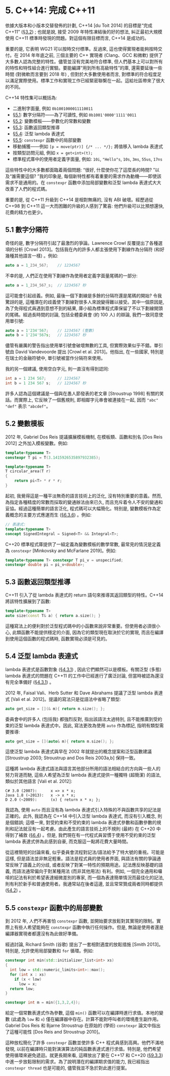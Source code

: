 # 5. C++14: 完成 C++11

依據大版本和小版本交替發佈的計劃, C++14 [du Toit 2014] 的目標是“完成 C++11” ([§3.2](03.md#32-組織)) ; 也就是說, 接受 2009 年特性凍結後的好的想法, 糾正最初大規模使用 C++11 標準時發現的問題。對這個有限目標而言, C++14 是成功的。

重要的是, 它表明 WG21 可以按時交付標準。反過來, 這也使得實現者能夠按時交付。在 2014 年年底之前, 三個主要的 C++ 實現者 (Clang、GCC 和微軟) 提供了大多數人認為完整的特性。儘管並沒有完美地符合標準, 但人們基本上可以對所有的特性和特性組合進行實驗。要能編譯“用到所有高級特性”的庫, 還需要延後一些時間 (對微軟而言要到 2018 年) , 但對於大多數使用者而言, 對標準的符合程度足以滿足實際使用。標準工作和實現工作已經緊密聯繫在一起。這給社區帶來了很大的不同。

C++14 特性集可以概括為: 

- 二進制字面量, 例如 `0b1001000011110011`
- [§5.1](#51-數字分隔符): 數字分隔符——為了可讀性, 例如 `0b1001'0000'1111'0011`
- [§5.2](#52-變數模板): 變數模板——參數化的常數和變數
- [§5.3](#53-函數返回類型推導): 函數返回類型推導
- [§5.4](#54-泛型-lambda-表達式): 泛型 lambda 表達式
- [§5.5](#55-constexpr-函數中的局部變數): `constexpr` 函數中的局部變數
- 移動捕獲——例如 `[p = move(ptr)] {/* ... */};` 將值移入 lambda 表達式
- 按類型訪問元組, 例如 `x = get<int>(t);`
- 標準程式庫中的使用者定義字面量, 例如: `10i`, `"Hello"s`, `10s`, `3ms`, `55us`, `17ns`

這些特性中的大多數都面臨着兩個問題: “很好, 什麼使你花了這麼長的時間? ”以及“誰需要這個? ”我的印象是, 每個新特性都有着重要的需求作為動機——即使該需求不是通用的。在 `constexpr` 函數中添加局部變數和泛型 lambda 表達式大大改善了人們的程式碼。

重要的是, 從 C++11 升級到 C++14 是相對無痛的, 沒有 ABI 破壞。經歷過從 C++98 到 C++11 這一大而困難的升級的人感到了驚喜: 他們升級可以比預想還快, 花費的精力也更少。

## 5.1 數字分隔符

奇怪的是, 數字分隔符引起了最激烈的爭論。Lawrence Crowl 反覆提出了各種選項的分析 [Crowl 2013]。包括我在內的許多人都主張使用下劃線作為分隔符 (和好幾種其他語言一樣) 。例如: 

```cpp
auto a = 1_234_567;    // 1234567
```

不幸的是, 人們正在使用下劃線作為使用者定義字面量尾碼的一部分: 

```cpp
auto a = 1_234_567_s;  // 1234567 秒
```

這可能會引起歧義。例如, 最後一個下劃線是多餘的分隔符還是尾碼的開始? 令我驚訝的是, 這種潛在的歧義使下劃線對很多人來說變得難以接受。其中一個原因是, 為了免得程式員遇到意想不到的結果, 庫小組為標準程式庫保留了不以下劃線開頭的尾碼。經過長時間的討論, 包括全體委員會 (約 100 人) 的辯論, 我們一致同意使用單引號: 

```cpp
auto a = 1'234'567;    // 1234567 (整數) 
auto b = 1'234'567s;   // 1234567 秒
```

儘管有嚴厲的警告指出使用單引號會破壞無數的工具, 但實際效果似乎不錯。單引號由 David Vandevoorde 提出 [Crowl et al. 2013]。他指出, 在一些國家, 特別是在瑞士的金融符號中, 單引號被當作分隔符來使用。

我的另一個建議, 使用空白字元, 則一直沒有得到認同: 

```cpp
int a = 1 234 567;     // 1234567
int b = 1 234 567 s;   // 1234567 秒
```

許多人認為這個建議是一個與在愚人節發表的老文章 [Stroustrup 1998] 有關的笑話。而實際上, 它反映了一個舊規則, 即相鄰字元串會被連接在一起, 因而 `"abc" "def"` 表示 `"abcdef"`。

## 5.2 變數模板

2012 年, Gabriel Dos Reis 提議擴展模板機制, 在模板類、函數和別名 [Dos Reis 2012] 之外加入模板變數。例如: 

```cpp
template<typename T>
constexpr T pi = T(3.1415926535897932385);

template<typename T>
T circular_area(T r)
{
    return pi<T> * r * r;
}
```

起初, 我覺得這是一種平淡無奇的語言技術上的泛化, 沒有特別重要的意義。然而, 為指定各種精度的常數而採取的變通辦法由來已久, 而且充斥着令人不安的變通和妥協。經過這種簡單的語言泛化, 程式碼可以大幅簡化。特別是, 變數模板作為定義概念的主要方式應運而生 ([§6.3.6](06.md#636-改進)) 。例如: 

```cpp
// 表達式: 
template<typename T>
concept SignedIntegral = Signed<T> && Integral<T>;
```

C++20 標準程式庫提供了一組定義為變數模板的數學常數, 最常見的情況是定義為 `constexpr` [Minkovsky and McFarlane 2019]。例如: 

```cpp
template<typename T> constexpr T pi_v = unspecified;
constexpr double pi = pi_v<double>;
```

## 5.3 函數返回類型推導

C++11 引入了從 lambda 表達式的 return 語句來推導其返回類型的特性。C++14 將該特性擴展到了函數: 

```cpp
template<typename T>
auto size(const T& a) { return a.size(); }
```

這種寫法上的便利對於泛型程式碼中的小函數來說非常重要。但使用者必須很小心, 此類函數不能提供穩定的介面, 因為它的類型現在取決於它的實現, 而且在編譯到使用這個函數的程式碼時, 函數實現必須是可見的。

## 5.4 泛型 lambda 表達式

lambda 表達式是函數對象 ([§4.3.1](04.md#431-lambda-表達式)) , 因此它們顯然可以是模板。有關泛型 (多態) lambda 表達式的問題在 C++11 的工作中已經進行了廣泛討論, 但當時被認為還沒有完全準備好 ([§4.3.1](04.md#431-lambda-表達式)) 。

2012 年, Faisal Vali、Herb Sutter 和 Dave Abrahams 提議了泛型 lambda 表達式 [Vali et al. 2012]。提議的寫法只是從語法中省略了類型: 

```cpp
auto get_size = [](& m){ return m.size(); };
```

委員會中的許多人 (包括我) 都強烈反對, 指出該語法太過特別, 且不能推廣到受約束的泛型 lambda 表達式中。因此, 寫法更改為使用 `auto` 作為標記, 指明有類型需要推導: 

```cpp
auto get_size = [](auto& m){ return m.size(); };
```

這使泛型 lambda 表達式與早在 2002 年就提出的概念提案和泛型函數建議 [Stroustrup 2003; Stroustrup and Dos Reis 2003a,b] 保持一致。

這種將 lambda 表達式語法與語言其他部分所用的語法相結合的方向與一些人的努力背道而馳, 這些人希望為泛型 lambda 表達式提供一種獨特 (超簡潔) 的語法, 類似於其他語言 [Vali et al. 2012]: 

```
C# 3.0 (2007):      x => x * x;
Java 1.8 (~2013):   x -> x * x;
D 2.0 (~2009):      (x) { return x * x; };
```

我認為, 使用 `auto` 而且沒有為 lambda 表達式引入特殊的不與函數共享的記法是正確的。此外, 我認為在 C++14 中引入泛型 lambda 表達式, 而沒有引入概念, 則是個錯誤; 這樣一來, 對受約束和不受約束的 lambda 表達式參數和函數參數的規則和記法就沒有一起考慮。由此產生的語言技術上的不規則 (最終) 在 C++20 中得到了補救 ([§6.4](06.md#64-c20-概念)) 。但是, 我們現在有一代程式員習慣于使用不受約束的泛型 lambda 表達式併為此感到自豪, 而克服這一點將花費大量時間。

從這裡簡短的討論來看, 似乎委員會流程對記法/語法給予了特大號的重視。可能是這樣, 但是語法並非無足輕重。語法是程式員的使用者界面, 與語法有關的爭論通常反映了語義上的分歧, 或者反映了對某一特性的預期用途。記法應反映基礎的語義, 而語法通常偏向于對某種用法 (而非其他用法) 有利。例如, 一個完全通用和囉嗦的記法有利於希望表達細微差別的專家, 而一個為表達簡單情況而最佳化的記法, 則有利於新手和普通使用者。我通常站在後者這邊, 並且常常贊成兩者同時都提供 ([§4.2](04.md#42-c11簡化使用)) 。

## 5.5 `constexpr` 函數中的局部變數

到 2012 年, 人們不再害怕 `constexpr` 函數, 並開始要求放鬆對其實現的限制。實際上有些人希望能夠在 `constexpr` 函數中執行任何操作。但是, 無論是使用者還是編譯器實現者都還沒有為此做好準備。

經過討論, Richard Smith (谷歌) 提出了一套相對適度的放鬆措施 [Smith 2013]。特別是, 允許使用局部變數和 `for` 循環。例如: 

```cpp
constexpr int min(std::initializer_list<int> xs)
{
  int low = std::numeric_limits<int>::max();
  for (int x : xs)
    if (x < low)
      low = x;
  return low;
}

constexpr int m = min({1,3,2,4});
```

給定一個常數表達式作為參數, 這個 `min()` 函數可以在編譯時進行求值。本地的變數 (此處為 `low` 和 `x`) 僅在編譯器中存在。計算不能對呼叫者的環境產生副作用。Gabriel Dos Reis 和 Bjarne Stroustrup 在原始的 (學術) `constexpr` 論文中指出了這種可能性 [Dos Reis and Stroustrup 2010]。

這种放松簡化了許多 `constexpr` 函數並使許多 C++ 程式員感到高興。他們不滿地發現, 以前在編譯時只能對演演算法的純函數表達式進行求值。特別是, 他們希望使用循環來避免遞迴。就更長期來看, 這釋放出了要在 C++17 和 C++20 ([§9.3.3](09.md#933-編譯期計算支援)) 中進一步放鬆限制的需求。為了說明潛在的編譯期求值的能力, 我已經指出 `constexpr thread` 也是可能的, 儘管我並不急於對此進行提案。
